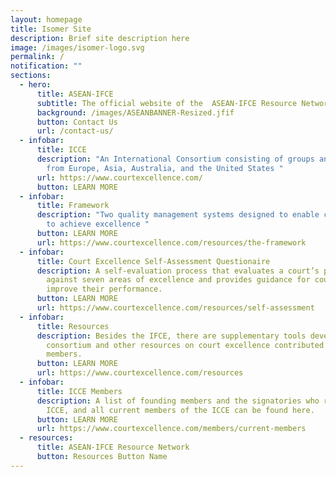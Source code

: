 ```yaml
---
layout: homepage
title: Isomer Site
description: Brief site description here
image: /images/isomer-logo.svg
permalink: /
notification: ""
sections:
  - hero:
      title: ASEAN-IFCE
      subtitle: The official website of the  ASEAN-IFCE Resource Network
      background: /images/ASEANBANNER-Resized.jfif
      button: Contact Us
      url: /contact-us/
  - infobar:
      title: ICCE
      description: "An International Consortium consisting of groups and organisations
        from Europe, Asia, Australia, and the United States "
      url: https://www.courtexcellence.com/
      button: LEARN MORE
  - infobar:
      title: Framework
      description: "Two quality management systems designed to enable courts worldwide
        to achieve excellence "
      button: LEARN MORE
      url: https://www.courtexcellence.com/resources/the-framework
  - infobar:
      title: Court Excellence Self-Assessment Questionaire
      description: A self-evaluation process that evaluates a court’s performance
        against seven areas of excellence and provides guidance for courts to
        improve their performance.
      button: LEARN MORE
      url: https://www.courtexcellence.com/resources/self-assessment
  - infobar:
      title: Resources
      description: Besides the IFCE, there are supplementary tools developed by the
        consortium and other resources on court excellence contributed by ICCE
        members.
      button: LEARN MORE
      url: https://www.courtexcellence.com/resources
  - infobar:
      title: ICCE Members
      description: A list of founding members and the signatories who represent the
        ICCE, and all current members of the ICCE can be found here.
      button: LEARN MORE
      url: https://www.courtexcellence.com/members/current-members
  - resources:
      title: ASEAN-IFCE Resource Network
      button: Resources Button Name
---
```

